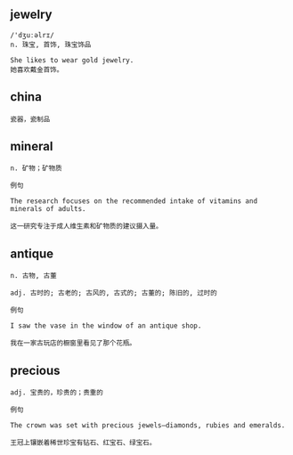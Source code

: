 ## jewelry
```
/'dʒuːəlrɪ/
n. 珠宝, 首饰, 珠宝饰品

She likes to wear gold jewelry.
她喜欢戴金首饰。
```
## china
```
瓷器，瓷制品
```
## mineral
```
n. 矿物；矿物质

例句

The research focuses on the recommended intake of vitamins and minerals of adults.

这一研究专注于成人维生素和矿物质的建议摄入量。
```
## antique
```
n. 古物, 古董

adj. 古时的; 古老的; 古风的, 古式的; 古董的; 陈旧的, 过时的

例句

I saw the vase in the window of an antique shop.

我在一家古玩店的橱窗里看见了那个花瓶。
```
## precious
```
adj. 宝贵的，珍贵的；贵重的

例句

The crown was set with precious jewels—diamonds, rubies and emeralds.

王冠上镶嵌着稀世珍宝有钻石、红宝石、绿宝石。
```
